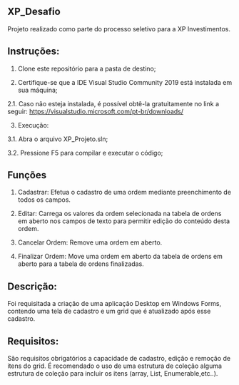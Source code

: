 ## XP_Desafio

Projeto realizado como parte do processo seletivo para a XP Investimentos. 

## Instruções:

1. Clone este repositório para a pasta de destino;

2. Certifique-se que a IDE Visual Studio Community 2019 está instalada em sua máquina;

2.1. Caso não esteja instalada, é possível obtê-la gratuitamente no link a seguir: 
      https://visualstudio.microsoft.com/pt-br/downloads/

3. Execução:

3.1. Abra o arquivo XP_Projeto.sln;

3.2. Pressione F5 para compilar e executar o código;

## Funções

1. Cadastrar: Efetua o cadastro de uma ordem mediante preenchimento de todos os campos.

2. Editar: Carrega os valores da ordem selecionada na tabela de ordens em aberto nos campos de texto para permitir edição do conteúdo desta ordem.

3. Cancelar Ordem: Remove uma ordem em aberto.

4. Finalizar Ordem: Move uma ordem em aberto da tabela de ordens em aberto para a tabela de ordens finalizadas.

## Descrição:

Foi requisitada a criação de uma aplicação Desktop em Windows Forms, contendo uma tela de cadastro e um grid que é atualizado após esse cadastro. 

## Requisitos:

São requisitos obrigatórios a capacidade de cadastro, edição e remoção de itens do grid. É recomendado o uso de uma estrutura de coleção alguma estrutura de coleção para incluir os itens (array, List, Enumerable,etc..).


